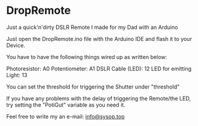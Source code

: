 # DropRemote
Just a quick'n'dirty DSLR Remote I made for my Dad with an Arduino

Just open the DropRemote.ino file with the Arduino IDE and flash it to your Device.

You have to have the following things wired up as written below:

Photoresistor: A0
Potentiometer: A1
DSLR Cable (LED): 12
LED for emitting Light: 13

You can set the threshold for triggering the Shutter under "threshold"

If you have any problems with the delay of triggering the Remote/the LED, try setting the "PotiGut" variable as you need it.


Feel free to write my an e-mail: info@sysop.top
